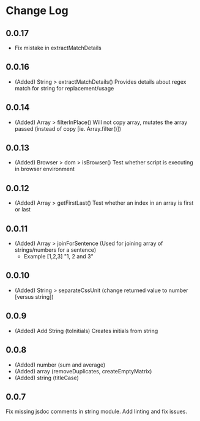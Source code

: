 # Change Log

## 0.0.17

- Fix mistake in extractMatchDetails

## 0.0.16

- (Added) String > extractMatchDetails() Provides details about regex match for string for replacement/usage

## 0.0.14

- (Added) Array > filterInPlace() Will not copy array, mutates the array passed (instead of copy [ie. Array.filter()])

## 0.0.13

- (Added) Browser > dom > isBrowser() Test whether script is executing in browser environment

## 0.0.12

- (Added) Array > getFirstLast() Test whether an index in an array is first or last

## 0.0.11

- (Added) Array > joinForSentence (Used for joining array of strings/numbers for a sentence)
  - Example [1,2,3] "1, 2 and 3"

## 0.0.10

- (Added) String > separateCssUnit (change returned value to number [versus string])
  
## 0.0.9

- (Added) Add String (toInitials) Creates initials from string

## 0.0.8

- (Added)  number (sum and average) 
- (Added)  array (removeDuplicates, createEmptyMatrix)
- (Added)  string (titleCase)

## 0.0.7

Fix missing jsdoc comments in string module. Add linting and fix issues.
